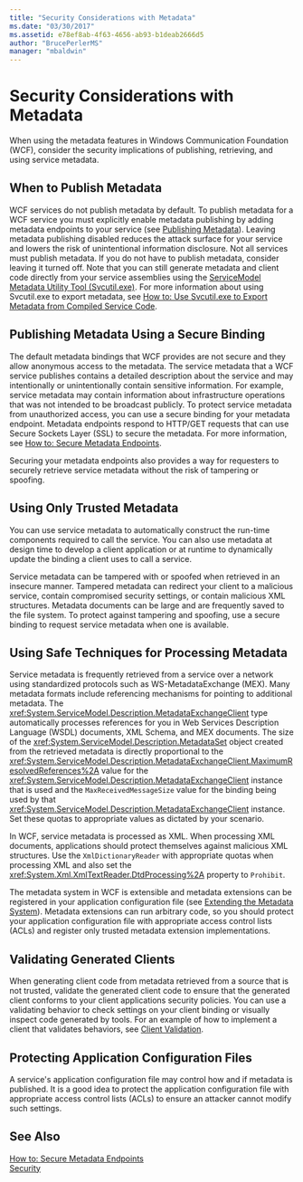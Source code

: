 ```yaml
---
title: "Security Considerations with Metadata"
ms.date: "03/30/2017"
ms.assetid: e78ef8ab-4f63-4656-ab93-b1deab2666d5
author: "BrucePerlerMS"
manager: "mbaldwin"
---
```

# Security Considerations with Metadata
When using the metadata features in Windows Communication Foundation (WCF), consider the security implications of publishing, retrieving, and using service metadata.  
  
## When to Publish Metadata  
 WCF services do not publish metadata by default. To publish metadata for a WCF service you must explicitly enable metadata publishing by adding metadata endpoints to your service (see [Publishing Metadata](../../../../docs/framework/wcf/feature-details/publishing-metadata.md)). Leaving metadata publishing disabled reduces the attack surface for your service and lowers the risk of unintentional information disclosure. Not all services must publish metadata. If you do not have to publish metadata, consider leaving it turned off. Note that you can still generate metadata and client code directly from your service assemblies using the [ServiceModel Metadata Utility Tool (Svcutil.exe)](../../../../docs/framework/wcf/servicemodel-metadata-utility-tool-svcutil-exe.md). For more information about using Svcutil.exe to export metadata, see [How to: Use Svcutil.exe to Export Metadata from Compiled Service Code](../../../../docs/framework/wcf/feature-details/how-to-use-svcutil-exe-to-export-metadata-from-compiled-service-code.md).  
  
## Publishing Metadata Using a Secure Binding  
 The default metadata bindings that WCF provides are not secure and they allow anonymous access to the metadata. The service metadata that a WCF service publishes contains a detailed description about the service and may intentionally or unintentionally contain sensitive information. For example, service metadata may contain information about infrastructure operations that was not intended to be broadcast publicly. To protect service metadata from unauthorized access, you can use a secure binding for your metadata endpoint. Metadata endpoints respond to HTTP/GET requests that can use Secure Sockets Layer (SSL) to secure the metadata. For more information, see [How to: Secure Metadata Endpoints](../../../../docs/framework/wcf/feature-details/how-to-secure-metadata-endpoints.md).  
  
 Securing your metadata endpoints also provides a way for requesters to securely retrieve service metadata without the risk of tampering or spoofing.  
  
## Using Only Trusted Metadata  
 You can use service metadata to automatically construct the run-time components required to call the service. You can also use metadata at design time to develop a client application or at runtime to dynamically update the binding a client uses to call a service.  
  
 Service metadata can be tampered with or spoofed when retrieved in an insecure manner. Tampered metadata can redirect your client to a malicious service, contain compromised security settings, or contain malicious XML structures. Metadata documents can be large and are frequently saved to the file system. To protect against tampering and spoofing, use a secure binding to request service metadata when one is available.  
  
## Using Safe Techniques for Processing Metadata  
 Service metadata is frequently retrieved from a service over a network using standardized protocols such as WS-MetadataExchange (MEX). Many metadata formats include referencing mechanisms for pointing to additional metadata. The <xref:System.ServiceModel.Description.MetadataExchangeClient> type automatically processes references for you in Web Services Description Language (WSDL) documents, XML Schema, and MEX documents. The size of the <xref:System.ServiceModel.Description.MetadataSet> object created from the retrieved metadata is directly proportional to the <xref:System.ServiceModel.Description.MetadataExchangeClient.MaximumResolvedReferences%2A> value for the <xref:System.ServiceModel.Description.MetadataExchangeClient> instance that is used and the `MaxReceivedMessageSize` value for the binding being used by that <xref:System.ServiceModel.Description.MetadataExchangeClient> instance. Set these quotas to appropriate values as dictated by your scenario.  
  
 In WCF, service metadata is processed as XML. When processing XML documents, applications should protect themselves against malicious XML structures. Use the `XmlDictionaryReader` with appropriate quotas when processing XML and also set the <xref:System.Xml.XmlTextReader.DtdProcessing%2A> property to `Prohibit`.  
  
 The metadata system in WCF is extensible and metadata extensions can be registered in your application configuration file (see [Extending the Metadata System](../../../../docs/framework/wcf/extending/extending-the-metadata-system.md)). Metadata extensions can run arbitrary code, so you should protect your application configuration file with appropriate access control lists (ACLs) and register only trusted metadata extension implementations.  
  
## Validating Generated Clients  
 When generating client code from metadata retrieved from a source that is not trusted, validate the generated client code to ensure that the generated client conforms to your client applications security policies. You can use a validating behavior to check settings on your client binding or visually inspect code generated by tools. For an example of how to implement a client that validates behaviors, see [Client Validation](../../../../docs/framework/wcf/samples/client-validation.md).  
  
## Protecting Application Configuration Files  
 A service's application configuration file may control how and if metadata is published. It is a good idea to protect the application configuration file with appropriate access control lists (ACLs) to ensure an attacker cannot modify such settings.  
  
## See Also  
 [How to: Secure Metadata Endpoints](../../../../docs/framework/wcf/feature-details/how-to-secure-metadata-endpoints.md)  
 [Security](../../../../docs/framework/wcf/feature-details/security.md)
